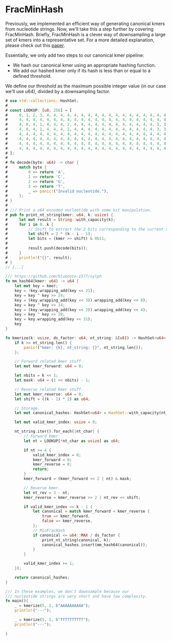 # FracMinHash
Previously, we implemented an efficient way of generating canonical kmers from nucleotide strings. Now, we'll take this a step further by covering FracMinHash. Briefly, FracMinHash is a clever way of downsampling a large set of kmers into a representative set. For a more detailed explanation, please check out this [paper](https://doi.org/10.1186/s13015-025-00276-8).

Essentially, we only add two steps to our canonical kmer pipeline:
- We hash our canonical kmer using an appropriate hashing function.
- We add our hashed kmer only if its hash is less than or equal to a defined threshold.

We define our threshold as the maximum possible integer value (in our case we'll use u64), divided by a downsampling factor.


```rust
# use std::collections::HashSet;
#
# const LOOKUP: [u8; 256] = [
#     0, 1, 2, 3, 4, 4, 4, 4, 4, 4, 4, 4, 4, 4, 4, 4, 4, 4, 4, 4, 4, 4, 4, 4, 4, 4, 4, 4, 4, 4, 4, 4,
#     4, 4, 4, 4, 4, 4, 4, 4, 4, 4, 4, 4, 4, 4, 4, 4, 4, 4, 4, 4, 4, 4, 4, 4, 4, 4, 4, 4, 4, 4, 4, 4,
#     4, 0, 4, 1, 4, 4, 4, 2, 4, 4, 4, 4, 4, 4, 4, 4, 4, 4, 4, 4, 3, 3, 4, 4, 4, 4, 4, 4, 4, 4, 4, 4,
#     4, 0, 4, 1, 4, 4, 4, 2, 4, 4, 4, 4, 4, 4, 4, 4, 4, 4, 4, 4, 3, 3, 4, 4, 4, 4, 4, 4, 4, 4, 4, 4,
#     4, 4, 4, 4, 4, 4, 4, 4, 4, 4, 4, 4, 4, 4, 4, 4, 4, 4, 4, 4, 4, 4, 4, 4, 4, 4, 4, 4, 4, 4, 4, 4,
#     4, 4, 4, 4, 4, 4, 4, 4, 4, 4, 4, 4, 4, 4, 4, 4, 4, 4, 4, 4, 4, 4, 4, 4, 4, 4, 4, 4, 4, 4, 4, 4,
#     4, 4, 4, 4, 4, 4, 4, 4, 4, 4, 4, 4, 4, 4, 4, 4, 4, 4, 4, 4, 4, 4, 4, 4, 4, 4, 4, 4, 4, 4, 4, 4,
#     4, 4, 4, 4, 4, 4, 4, 4, 4, 4, 4, 4, 4, 4, 4, 4, 4, 4, 4, 4, 4, 4, 4, 4, 4, 4, 4, 4, 4, 4, 4, 4,
# ];
#
# fn decode(byte: u64) -> char {
#     match byte {
#         0 => return 'A',
#         1 => return 'C',
#         2 => return 'G',
#         3 => return 'T',
#         _ => panic!("Invalid nucleotide."),
#     };
# }
#
# /// Print a u64 encoded nucleotide with some bit manipulation.
# pub fn print_nt_string(kmer: u64, k: usize) {
#     let mut result = String::with_capacity(k);
#     for i in 0..k {
#         // Shift to extract the 2 bits corresponding to the current nucleotide
#         let shift = 2 * (k - i - 1);
#         let bits = (kmer >> shift) & 0b11;
#
#         result.push(decode(bits));
#     }
#     println!("{}", result);
# }
// [...]

/// https://github.com/bluenote-1577/sylph
fn mm_hash64(kmer: u64) -> u64 {
    let mut key = kmer;
    key = !key.wrapping_add(key << 21);
    key = key ^ key >> 24;
    key = (key.wrapping_add(key << 3)).wrapping_add(key << 8);
    key = key ^ key >> 14;
    key = (key.wrapping_add(key << 2)).wrapping_add(key << 4);
    key = key ^ key >> 28;
    key = key.wrapping_add(key << 31);
    key
}

fn kmerize(k: usize, ds_factor: u64, nt_string: &[u8]) -> HashSet<u64> {
    if k >= nt_string.len() {
        panic!("kmer: {k}, nt_string: {}", nt_string.len());
    };

    // Forward related kmer stuff
    let mut kmer_forward: u64 = 0;

    let nbits = k << 1;
    let mask: u64 = (1 << nbits) - 1;

    // Reverse related kmer stuff.
    let mut kmer_reverse: u64 = 0;
    let shift = ((k - 1) * 2) as u64;

    // Storage.
    let mut canonical_hashes: HashSet<u64> = HashSet::with_capacity(nt_string.len() - k + 1);

    let mut valid_kmer_index: usize = 0;

    nt_string.iter().for_each(|nt_char| {
        // Forward kmer.
        let nt = LOOKUP[*nt_char as usize] as u64;

        if nt >= 4 {
            valid_kmer_index = 0;
            kmer_forward = 0;
            kmer_reverse = 0;
            return;
        }
        kmer_forward = (kmer_forward << 2 | nt) & mask;

        // Reverse kmer.
        let nt_rev = 3 - nt;
        kmer_reverse = kmer_reverse >> 2 | nt_rev << shift;

        if valid_kmer_index >= k - 1 {
            let canonical = match kmer_forward < kmer_reverse {
                true => kmer_forward,
                false => kmer_reverse,
            };
            // MinFracHash
            if canonical <= u64::MAX / ds_factor {
                print_nt_string(canonical, k);
                canonical_hashes.insert(mm_hash64(canonical));
            }
        }

        valid_kmer_index += 1;
    });

    return canonical_hashes;
}

/// In these examples, we don't downsample because our
/// nucleotide strings are very short and have low complexity.
fn main(){
    _ = kmerize(5, 1, b"AAAAAAAAAA");
    println!("---");

    _ = kmerize(5, 1, b"TTTTTTTTTT");
    println!("---");

}
```
